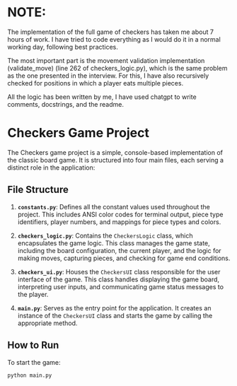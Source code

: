 
# NOTE:

The implementation of the full game of checkers has taken me about 7 hours of work. I have tried to code everything as I would do it in a normal working day, following best practices.

The most important part is the movement validation implementation (validate_move) (line 262 of checkers_logic.py), which is the same problem as the one presented in the interview. For this, I have also recursively checked for positions in which a player eats multiple pieces.

All the logic has been written by me, I have used chatgpt to write comments, docstrings, and the readme.

# Checkers Game Project

The Checkers game project is a simple, console-based implementation of the classic board game. It is structured into four main files, each serving a distinct role in the application:

## File Structure

1. **`constants.py`**: Defines all the constant values used throughout the project. This includes ANSI color codes for terminal output, piece type identifiers, player numbers, and mappings for piece types and colors.

2. **`checkers_logic.py`**: Contains the `CheckersLogic` class, which encapsulates the game logic. This class manages the game state, including the board configuration, the current player, and the logic for making moves, capturing pieces, and checking for game end conditions.

3. **`checkers_ui.py`**: Houses the `CheckersUI` class responsible for the user interface of the game. This class handles displaying the game board, interpreting user inputs, and communicating game status messages to the player.

4. **`main.py`**: Serves as the entry point for the application. It creates an instance of the `CheckersUI` class and starts the game by calling the appropriate method.

## How to Run

To start the game:

```bash
python main.py
